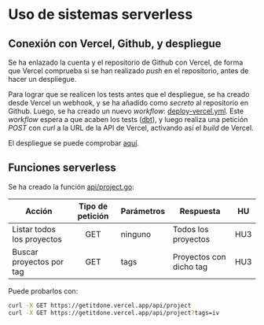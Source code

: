 # Uso de sistemas serverless

## Conexión con Vercel, Github, y despliegue
Se ha enlazado la cuenta y el repositorio de Github con Vercel, de forma que Vercel comprueba si se han realizado _push_ en el repositorio, antes de hacer un despliegue.

Para lograr que se realicen los tests antes que el despliegue, se ha creado desde Vercel un webhook, y se ha añadido como _secreto_ al repositorio en Github. Luego, se ha creado un nuevo _workflow_: [deploy-vercel.yml](../.github/workflows/deploy-vercel.yml). Este _workflow_ espera a que acaben los tests ([dbt](../.github/workflows/dbt.yml)), y luego realiza una petición _POST_ con _curl_ a la URL de la API de Vercel, activando así el _build_ de Vercel.

El despliegue se puede comprobar [aquí](https://getitdone.vercel.app/).

## Funciones serverless
Se ha creado la función [api/project.go](api/project.go):

Acción        | Tipo de petición | Parámetros  | Respuesta | HU
------------- |:----------------:| ----------- | --------- | --- 
Listar todos los proyectos | GET | ninguno | Todos los proyectos     | HU3 
Buscar proyectos por tag   | GET | tags    | Proyectos con dicho tag | HU3 

Puede probarlos con:
```bash
curl -X GET https://getitdone.vercel.app/api/project
curl -X GET https://getitdone.vercel.app/api/project?tags=iv
```
